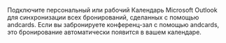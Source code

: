 Подключите персональный или рабочий Календарь Microsoft Outlook для синхронизации всех бронирований, сделанных с помощью andcards. Если вы забронируете конференц-зал с помощью andcards, это бронирование автоматически появится в вашем календаре.
